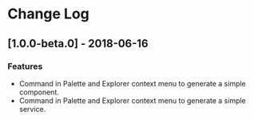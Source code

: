 # Change Log

## [1.0.0-beta.0] - 2018-06-16

### Features
- Command in Palette and Explorer context menu to generate a simple component.
- Command in Palette and Explorer context menu to generate a simple service.
